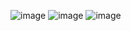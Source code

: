 ![image](https://github.com/AssafGolani/Food-Community/assets/30038748/b94df6f8-1d21-46a3-b8f4-616c435a6aa1)
![image](https://github.com/AssafGolani/Food-Community/assets/30038748/0364cbd6-4987-4a7d-bea8-76fdb6220e43)
![image](https://github.com/AssafGolani/Food-Community/assets/30038748/14726443-3eba-4e7d-988e-4226fe5663de)
